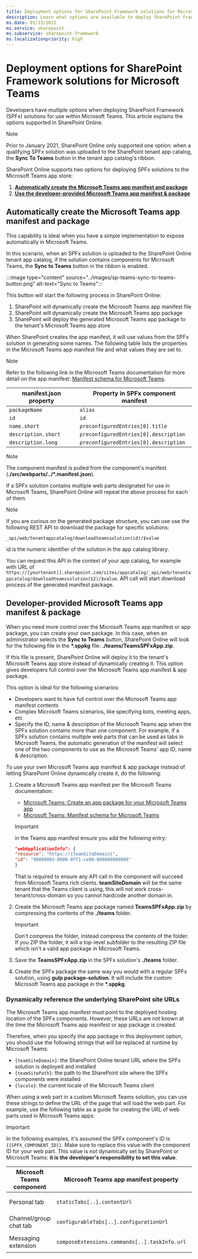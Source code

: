 ```yaml
---
title: Deployment options for SharePoint Framework solutions for Microsoft Teams
description: Learn what options are available to deploy SharePoint Framework solutions for Microsoft Teams
ms.date: 01/13/2022
ms.service: sharepoint
ms.subservice: sharepoint-framework
ms.localizationpriority: high
---
```

# Deployment options for SharePoint Framework solutions for Microsoft Teams

Developers have multiple options when deploying SharePoint Framework (SPFx) solutions for use within Microsoft Teams. This article explains the options supported in SharePoint Online.

> [!NOTE]
> Prior to January 2021, SharePoint Online only supported one option: when a qualifying SPFx solution was uploaded to the SharePoint tenant app catalog, the **Sync To Teams** button in the tenant app catalog's ribbon.

SharePoint Online supports two options for deploying SPFx solutions to the Microsoft Teams app store:

1. **[Automatically create the Microsoft Teams app manifest and package](#automatically-create-the-microsoft-teams-app-manifest-and-package)**
1. **[Use the developer-provided Microsoft Teams app manifest & package](#developer-provided-microsoft-teams-app-manifest--package)**

## Automatically create the Microsoft Teams app manifest and package

This capability is ideal when you have a simple implementation to expose automatically in Microsoft Teams.

In this scenario, when an SPFx solution is uploaded to the SharePoint Online tenant app catalog, if the solution contains components for Microsoft Teams, the **Sync to Teams** button in the ribbon is enabled.

:::image type="content" source="../images/sp-teams-sync-to-teams-button.png" alt-text="Sync to Teams":::

This button will start the following process in SharePoint Online:

1. SharePoint will dynamically create the Microsoft Teams app manifest file
1. SharePoint will dynamically create the Microsoft Teams app package
1. SharePoint will deploy the generated Microsoft Teams app package to the tenant's Microsoft Teams app store

When SharePoint creates the app manifest, it will use values from the SPFx solution in generating some names. The following table lists the properties in the Microsoft Teams app manifest file and what values they are set to.

> [!NOTE]
> Refer to the following link in the Microsoft Teams documentation for more detail on the app manifest: [Manifest schema for Microsoft Teams](/microsoftteams/platform/resources/schema/manifest-schema).

| manifest.json property |  Property in SPFx component manifest  |
| ---------------------- | ------------------------------------- |
| `packageName`          | `alias`                               |
| `id`                   | `id`                                  |
| `name.short`           | `preconfiguredEntries[0].title`       |
| `description.short`    | `preconfiguredEntries[0].description` |
| `description.long`     | `preconfiguredEntries[0].description` |

> [!NOTE]
> The component manifest is pulled from the component's manifest (**./src/webparts/../\*.manifest.json**).

If a SPFx solution contains multiple web parts designated for use in Microsoft Teams, SharePoint Online will repeat the above process for each of them.

> [!NOTE]
> If you are curious on the generated package structure, you can use use the following REST API to download the package for specific solutions:
> 
> `_api/web/tenantappcatalog/downloadteamssolution(id)/$value`
> 
> id is the numeric identifier of the solution in the app catalog library.
> 
> You can request this API in the context of your app catalog, for example with URL of `https://[yourtenant]].sharepoint.com/sites/appcatalog/_api/web/tenantappcatalog/downloadteamssolution(12)/$value`. API call will start download process of the generated manifest package.


## Developer-provided Microsoft Teams app manifest & package

When you need more control over the Microsoft Teams app manifest or app package, you can create your own package. In this case, when an administrator selects the **Sync to Teams** button, SharePoint Online will look for the following file in the **\*.sppkg** file: **./teams/TeamsSPFxApp.zip**.

If this file is present, SharePoint Online will deploy it to the tenant's Microsoft Teams app store instead of dynamically creating it. This option gives developers full control over the Microsoft Teams app manifest & app package.

This option is ideal for the following scenarios:

- Developers want to have full control over the Microsoft Teams app manifest contents
- Complex Microsoft Teams scenarios, like specifying bots, meeting apps, etc
- Specify the ID, name & description of the Microsoft Teams app when the SPFx solution contains more than one component. For example, if a SPFx solution contains multiple web parts that can be used as tabs in Microsoft Teams, the automatic generation of the manifest will select one of the two components to use as the Microsoft Teams' app ID, name & description.

To use your own Microsoft Teams app manifest & app package instead of letting SharePoint Online dynamically create it, do the following:

1. Create a Microsoft Teams app manifest per the Microsoft Teams documentation:
    - [Microsoft Teams: Create an app package for your Microsoft Teams app](/microsoftteams/platform/concepts/build-and-test/apps-package)
    - [Microsoft Teams: Manifest schema for Microsoft Teams](/microsoftteams/platform/resources/schema/manifest-schema)

    > [!IMPORTANT]
    > in the Teams app manifest ensure you add the following entry:
    > ```json
    > "webApplicationInfo": {
    > "resource": "https://{teamSiteDomain}",
    > "id": "00000003-0000-0ff1-ce00-000000000000"
    > }
    > ```
    > That is required to ensure any API call in the component will succeed from Microsoft Teams rich clients.
    > **teamSiteDomain** will be the same tenant that the Teams client is using, this will not work cross-tenant/cross-domain so you cannot hardcode another domain in.

1. Create the Microsoft Teams app package named **TeamsSPFxApp.zip** by compressing the contents of the **./teams** folder.

    > [!IMPORTANT]
    > Don't compress the folder, instead compress the contents of the folder. If you ZIP the folder, it will a top-level subfolder to the resulting ZIP file which isn't a valid app package in Microsoft Teams.

1. Save the **TeamsSPFxApp.zip** in the SPFx solution's **./teams** folder.
1. Create the SPFx package the same way you would with a regular SPFx solution, using **gulp package-solution**. It will include the custom Microsoft Teams app package in the **\*.sppkg**.

### Dynamically reference the underlying SharePoint site URLs

The Microsoft Teams app manifest must point to the deployed hosting location of the SPFx components. However, these URLs are not known at the time the Microsoft Teams app manifest or app package is created.

Therefore, when you specify the app package in this deployment option, you should use the following strings that will be replaced at runtime by Microsoft Teams:

- `{teamSiteDomain}`: the SharePoint Online tenant URL where the SPFx solution is deployed and installed
- `{teamSitePath}`: the path to the SharePoint site where the SPFx components were installed
- `{locale}`: the current locale of the Microsoft Teams client

When using a web part in a custom Microsoft Teams solution, you can use these strings to define the URL of the page that will load the web part. For example, use the following table as a guide for creating the URL of web parts used in Microsoft Teams apps:

> [!IMPORTANT]
> In the following examples, it's assumed the SPFx component's ID is `{{SPFX_COMPONENT_ID}}`. Make sure to replace this value with the component ID for your web part. This value is not dynamically set by SharePoint or Microsoft Teams: **it is the developer's responsibility to set this value**.

| Microsoft Teams component |     Microsoft Teams app manifest property     |                                                                                             Microsoft Teams app manifest property                                                                                             |
| ------------------------- | --------------------------------------------- | ----------------------------------------------------------------------------------------------------------------------------------------------------------------------------------------------------------------------------- |
| Personal tab              | `staticTabs[..].contentUrl`                   | `https://{teamSiteDomain}/_layouts/15/TeamsLogon.aspx?SPFX=true&dest=/_layouts/15/teamshostedapp.aspx%3Fteams%26personal%26componentId={{SPFX_COMPONENT_ID}}%26forceLocale={locale}`                                          |
| Channel/group chat tab    | `configurableTabs[..].configurationUrl`       | `https://{teamSiteDomain}{teamSitePath}/_layouts/15/TeamsLogon.aspx?SPFX=true&dest={teamSitePath}/_layouts/15/teamshostedapp.aspx%3FopenPropertyPane=true%26teams%26componentId={{SPFX_COMPONENT_ID}}%26forceLocale={locale}` |
| Messaging extension       | `composeExtensions.commands[..].taskInfo.url` | `https://{teamSiteDomain}/_layouts/15/TeamsLogon.aspx?SPFX=true&dest=/_layouts/15/teamstaskhostedapp.aspx%3Fteams%26personal%26componentId={{SPFX_COMPONENT_ID}}%26forceLocale={locale}`                                      |
